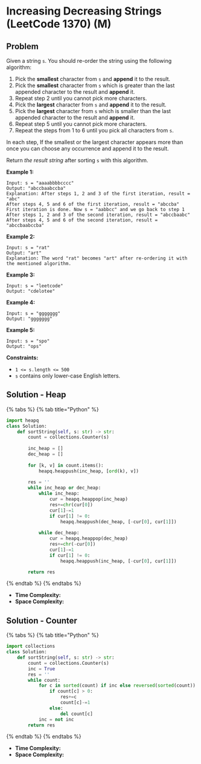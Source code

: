 # Increasing Decreasing Strings \(LeetCode 1370\) \(M\)

## Problem



Given a string `s`. You should re-order the string using the following algorithm:

1. Pick the **smallest** character from `s` and **append** it to the result.
2. Pick the **smallest** character from `s` which is greater than the last appended character to the result and **append** it.
3. Repeat step 2 until you cannot pick more characters.
4. Pick the **largest** character from `s` and **append** it to the result.
5. Pick the **largest** character from `s` which is smaller than the last appended character to the result and **append** it.
6. Repeat step 5 until you cannot pick more characters.
7. Repeat the steps from 1 to 6 until you pick all characters from `s`.

In each step, If the smallest or the largest character appears more than once you can choose any occurrence and append it to the result.

Return _the result string_ after sorting `s` with this algorithm.

**Example 1:**

```text
Input: s = "aaaabbbbcccc"
Output: "abccbaabccba"
Explanation: After steps 1, 2 and 3 of the first iteration, result = "abc"
After steps 4, 5 and 6 of the first iteration, result = "abccba"
First iteration is done. Now s = "aabbcc" and we go back to step 1
After steps 1, 2 and 3 of the second iteration, result = "abccbaabc"
After steps 4, 5 and 6 of the second iteration, result = "abccbaabccba"
```

**Example 2:**

```text
Input: s = "rat"
Output: "art"
Explanation: The word "rat" becomes "art" after re-ordering it with the mentioned algorithm.
```

**Example 3:**

```text
Input: s = "leetcode"
Output: "cdelotee"
```

**Example 4:**

```text
Input: s = "ggggggg"
Output: "ggggggg"
```

**Example 5:**

```text
Input: s = "spo"
Output: "ops"
```

**Constraints:**

* `1 <= s.length <= 500`
* `s` contains only lower-case English letters.

## Solution - Heap

{% tabs %}
{% tab title="Python" %}
```python
import heapq
class Solution:
    def sortString(self, s: str) -> str:
        count = collections.Counter(s)
        
        inc_heap = []
        dec_heap = []
        
        for [k, v] in count.items():
            heapq.heappush(inc_heap, [ord(k), v])
        
        res = ''
        while inc_heap or dec_heap:
            while inc_heap:
                cur = heapq.heappop(inc_heap)
                res+=chr(cur[0])
                cur[1]-=1
                if cur[1] != 0:
                    heapq.heappush(dec_heap, [-cur[0], cur[1]])
            
            while dec_heap:
                cur = heapq.heappop(dec_heap)
                res+=chr(-cur[0])
                cur[1]-=1
                if cur[1] != 0:
                    heapq.heappush(inc_heap, [-cur[0], cur[1]])

        return res
```
{% endtab %}
{% endtabs %}

* **Time Complexity:** 
* **Space Complexity:**

## Solution - Counter 

{% tabs %}
{% tab title="Python" %}
```python
import collections
class Solution:
    def sortString(self, s: str) -> str:
        count = collections.Counter(s)
        inc = True
        res = ''
        while count:
            for c in sorted(count) if inc else reversed(sorted(count)):
                if count[c] > 0:
                    res+=c
                    count[c]-=1
                else:
                    del count[c]
            inc = not inc
        return res
```
{% endtab %}
{% endtabs %}

* **Time Complexity:** 
* **Space Complexity:**

